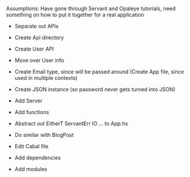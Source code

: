 Assumptions: Have gone through Servant and Opaleye tutorials, need something on how to put it together 
for a real application

- Separate out APIs
- Create Api directory
- Create User API
- Move over User info
- Create Email type, since will be passed around (Create App file, since used in multiple contexts)
- Create JSON instance (so password never gets turned into JSON)
- Add Server
- Add functions
- Abstract out EitherT ServantErr IO ... to App.hs

- Do similar with BlogPost

- Edit Cabal file
- Add dependencies
- Add modules
